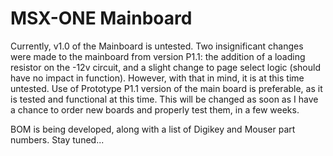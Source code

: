 # MSX-ONE Mainboard



Currently, v1.0 of the Mainboard is untested.  Two insignificant changes were made to the mainboard from version P1.1: the addition of a loading resistor on the -12v circuit, and a slight change to page select logic (should have no impact in function).  However, with that in mind, it is at this time untested.  Use of Prototype P1.1 version of the main board is preferable, as it is tested and functional at this time.  This will be changed as soon as I have a chance to order new boards and properly test them, in a few weeks.


BOM is being developed, along with a list of Digikey and Mouser part numbers.  Stay tuned...